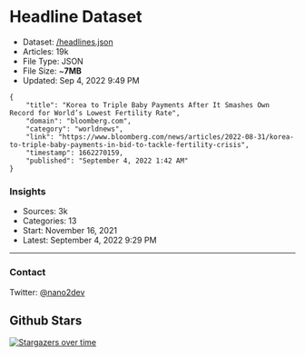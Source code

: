 # Headline Dataset

- Dataset: [/headlines.json](https://raw.githubusercontent.com/fwd/news/master/headlines.json) 
- Articles: 19k
- File Type: JSON
- File Size: ~**7MB**
- Updated: Sep 4, 2022 9:49 PM

```
{
    "title": "Korea to Triple Baby Payments After It Smashes Own Record for World’s Lowest Fertility Rate",
    "domain": "bloomberg.com",
    "category": "worldnews",
    "link": "https://www.bloomberg.com/news/articles/2022-08-31/korea-to-triple-baby-payments-in-bid-to-tackle-fertility-crisis",
    "timestamp": 1662270159,
    "published": "September 4, 2022 1:42 AM"
}
```

### Insights

- Sources: 3k
- Categories: 13
- Start: November 16, 2021
- Latest: September 4, 2022 9:29 PM

---

### Contact 

Twitter: [@nano2dev](https://twitter.com/nano2dev)

## Github Stars

[![Stargazers over time](https://starchart.cc/fwd/news.svg)](https://starchart.cc/fwd/news)
